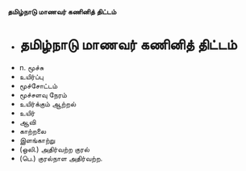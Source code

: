 **தமிழ்நாடு மாணவர் கணினித் திட்டம்**
- # தமிழ்நாடு மாணவர் கணினித் திட்டம்
- n. மூச்சு
- உயிர்ப்பு
- மூச்சோட்டம்
- மூச்சளவு நேரம்
- உயிர்க்கும் ஆற்றல்
- உயிர்
- ஆவி
- காற்றலை
- இளங்காற்று
- (ஒலி.) அதிர்வற்ற குரல்
- (பெ.) குரல்நாள அதிர்வற்ற.

